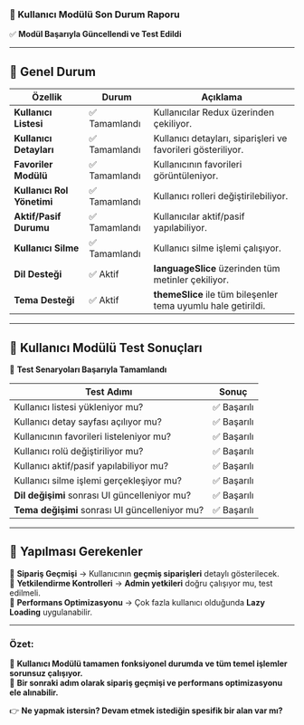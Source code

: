 ### **📌 Kullanıcı Modülü Son Durum Raporu**  
✅ **Modül Başarıyla Güncellendi ve Test Edildi**  

---

## **🔹 Genel Durum**
| Özellik               | Durum        | Açıklama |
|----------------------|------------|----------|
| **Kullanıcı Listesi**  | ✅ Tamamlandı | Kullanıcılar Redux üzerinden çekiliyor. |
| **Kullanıcı Detayları**  | ✅ Tamamlandı | Kullanıcı detayları, siparişleri ve favorileri gösteriliyor. |
| **Favoriler Modülü**  | ✅ Tamamlandı | Kullanıcının favorileri görüntüleniyor. |
| **Kullanıcı Rol Yönetimi** | ✅ Tamamlandı | Kullanıcı rolleri değiştirilebiliyor. |
| **Aktif/Pasif Durumu** | ✅ Tamamlandı | Kullanıcılar aktif/pasif yapılabiliyor. |
| **Kullanıcı Silme** | ✅ Tamamlandı | Kullanıcı silme işlemi çalışıyor. |
| **Dil Desteği**  | ✅ Aktif | **languageSlice** üzerinden tüm metinler çekiliyor. |
| **Tema Desteği**  | ✅ Aktif | **themeSlice** ile tüm bileşenler tema uyumlu hale getirildi. |

---

## **🔹 Kullanıcı Modülü Test Sonuçları**
📌 **Test Senaryoları Başarıyla Tamamlandı**  

| Test Adımı | Sonuç |
|------------|-------|
| Kullanıcı listesi yükleniyor mu? | ✅ Başarılı |
| Kullanıcı detay sayfası açılıyor mu? | ✅ Başarılı |
| Kullanıcının favorileri listeleniyor mu? | ✅ Başarılı |
| Kullanıcı rolü değiştiriliyor mu? | ✅ Başarılı |
| Kullanıcı aktif/pasif yapılabiliyor mu? | ✅ Başarılı |
| Kullanıcı silme işlemi gerçekleşiyor mu? | ✅ Başarılı |
| **Dil değişimi** sonrası UI güncelleniyor mu? | ✅ Başarılı |
| **Tema değişimi** sonrası UI güncelleniyor mu? | ✅ Başarılı |

---

## **🔹 Yapılması Gerekenler**
🔸 **Sipariş Geçmişi** → Kullanıcının **geçmiş siparişleri** detaylı gösterilecek.  
🔸 **Yetkilendirme Kontrolleri** → **Admin yetkileri** doğru çalışıyor mu, test edilmeli.  
🔸 **Performans Optimizasyonu** → Çok fazla kullanıcı olduğunda **Lazy Loading** uygulanabilir.  

---

### **Özet:**
🚀 **Kullanıcı Modülü tamamen fonksiyonel durumda ve tüm temel işlemler sorunsuz çalışıyor.**  
📌 **Bir sonraki adım olarak sipariş geçmişi ve performans optimizasyonu ele alınabilir.**  

👉 **Ne yapmak istersin? Devam etmek istediğin spesifik bir alan var mı?**
